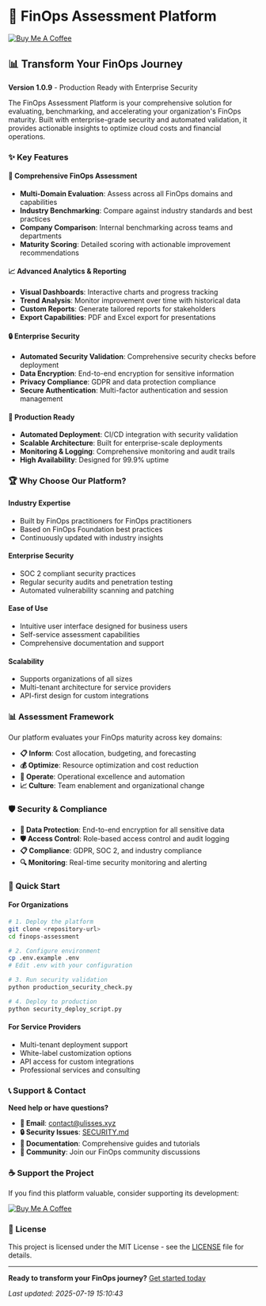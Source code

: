 # 🚀 FinOps Assessment Platform

[![Buy Me A Coffee](https://img.shields.io/badge/Buy%20Me%20A%20Coffee-FFDD00?style=for-the-badge&logo=buy-me-a-coffee&logoColor=black)](https://www.buymeacoffee.com/ulisses)

## 📊 Transform Your FinOps Journey

**Version 1.0.9** - Production Ready with Enterprise Security

The FinOps Assessment Platform is your comprehensive solution for evaluating, benchmarking, and accelerating your organization's FinOps maturity. Built with enterprise-grade security and automated validation, it provides actionable insights to optimize cloud costs and financial operations.

### ✨ Key Features

#### 🎯 **Comprehensive FinOps Assessment**
- **Multi-Domain Evaluation**: Assess across all FinOps domains and capabilities
- **Industry Benchmarking**: Compare against industry standards and best practices
- **Company Comparison**: Internal benchmarking across teams and departments
- **Maturity Scoring**: Detailed scoring with actionable improvement recommendations

#### 📈 **Advanced Analytics & Reporting**
- **Visual Dashboards**: Interactive charts and progress tracking
- **Trend Analysis**: Monitor improvement over time with historical data
- **Custom Reports**: Generate tailored reports for stakeholders
- **Export Capabilities**: PDF and Excel export for presentations

#### 🔒 **Enterprise Security**
- **Automated Security Validation**: Comprehensive security checks before deployment
- **Data Encryption**: End-to-end encryption for sensitive information
- **Privacy Compliance**: GDPR and data protection compliance
- **Secure Authentication**: Multi-factor authentication and session management

#### 🚀 **Production Ready**
- **Automated Deployment**: CI/CD integration with security validation
- **Scalable Architecture**: Built for enterprise-scale deployments
- **Monitoring & Logging**: Comprehensive monitoring and audit trails
- **High Availability**: Designed for 99.9% uptime

### 🏆 Why Choose Our Platform?

#### **Industry Expertise**
- Built by FinOps practitioners for FinOps practitioners
- Based on FinOps Foundation best practices
- Continuously updated with industry insights

#### **Enterprise Security**
- SOC 2 compliant security practices
- Regular security audits and penetration testing
- Automated vulnerability scanning and patching

#### **Ease of Use**
- Intuitive user interface designed for business users
- Self-service assessment capabilities
- Comprehensive documentation and support

#### **Scalability**
- Supports organizations of all sizes
- Multi-tenant architecture for service providers
- API-first design for custom integrations

### 📊 Assessment Framework

Our platform evaluates your FinOps maturity across key domains:

- **📋 Inform**: Cost allocation, budgeting, and forecasting
- **💰 Optimize**: Resource optimization and cost reduction
- **🚀 Operate**: Operational excellence and automation
- **📈 Culture**: Team enablement and organizational change

### 🛡️ Security & Compliance

- **🔐 Data Protection**: End-to-end encryption for all sensitive data
- **🛡️ Access Control**: Role-based access control and audit logging
- **📋 Compliance**: GDPR, SOC 2, and industry compliance
- **🔍 Monitoring**: Real-time security monitoring and alerting

### 🚀 Quick Start

#### **For Organizations**
```bash
# 1. Deploy the platform
git clone <repository-url>
cd finops-assessment

# 2. Configure environment
cp .env.example .env
# Edit .env with your configuration

# 3. Run security validation
python production_security_check.py

# 4. Deploy to production
python security_deploy_script.py
```

#### **For Service Providers**
- Multi-tenant deployment support
- White-label customization options
- API access for custom integrations
- Professional services and consulting

### 📞 Support & Contact

**Need help or have questions?**

- **📧 Email**: [contact@ulisses.xyz](mailto:contact@ulisses.xyz)
- **🔒 Security Issues**: [SECURITY.md](SECURITY.md)
- **📖 Documentation**: Comprehensive guides and tutorials
- **💬 Community**: Join our FinOps community discussions

### ☕ Support the Project

If you find this platform valuable, consider supporting its development:

[![Buy Me A Coffee](https://img.shields.io/badge/Buy%20Me%20A%20Coffee-FFDD00?style=for-the-badge&logo=buy-me-a-coffee&logoColor=black)](https://www.buymeacoffee.com/ulisses)

### 📄 License

This project is licensed under the MIT License - see the [LICENSE](LICENSE) file for details.

---

**Ready to transform your FinOps journey?** [Get started today](mailto:contact@ulisses.xyz)

*Last updated: 2025-07-19 15:10:43*
